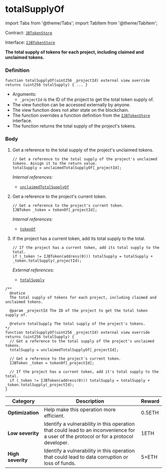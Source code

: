 # totalSupplyOf

import Tabs from '@theme/Tabs';
import TabItem from '@theme/TabItem';

Contract: [`JBTokenStore`](/protocol/api/contracts/jbtokenstore/README.md)​‌

Interface: [`IJBTokenStore`](/protocol/api/interfaces/ijbtokenstore.md)

<Tabs>
<TabItem value="Step by step" label="Step by step">

**The total supply of tokens for each project, including claimed and unclaimed tokens.**

### Definition

```solidity
function totalSupplyOf(uint256 _projectId) external view override returns (uint256 totalSupply) { ... }
```

* Arguments:
  * `_projectId` is the ID of the project to get the total token supply of.
* The view function can be accessed externally by anyone.
* The view function does not alter state on the blockchain.
* The function overrides a function definition from the [`IJBTokenStore`](/protocol/api/interfaces/ijbtokenstore.md) interface.
* The function returns the total supply of the project's tokens.

### Body

1.  Get a reference to the total supply of the project's unclaimed tokens.

    ```solidity
    // Get a reference to the total supply of the project's unclaimed tokens. Assign it to the return value.
    totalSupply = unclaimedTotalSupplyOf[_projectId];
    ```

    _Internal references:_

    * [`unclaimedTotalSupplyOf`](/protocol/api/contracts/jbtokenstore/properties/unclaimedtotalsupplyof.md)
2.  Get a reference to the project's current token.

    ```solidity
    // Get a reference to the project's current token.
    IJBToken _token = tokenOf[_projectId];
    ```

    _Internal references:_

    * [`tokenOf`](/protocol/api/contracts/jbtokenstore/properties/tokenof.md)
3.  If the project has a current token, add its total supply to the total.

    ```solidity
    // If the project has a current token, add its total supply to the total.
    if (_token != IJBToken(address(0))) totalSupply = totalSupply + _token.totalSupply(_projectId);
    ```

    _External references:_

    * [`totalSupply`](../../jbtoken/read/totalsupply.md)

</TabItem>

<TabItem value="Code" label="Code">

```solidity
/**
  @notice
  The total supply of tokens for each project, including claimed and unclaimed tokens.

  @param _projectId The ID of the project to get the total token supply of.

  @return totalSupply The total supply of the project's tokens.
*/
function totalSupplyOf(uint256 _projectId) external view override returns (uint256 totalSupply) {
  // Get a reference to the total supply of the project's unclaimed tokens.
  totalSupply = unclaimedTotalSupplyOf[_projectId];

  // Get a reference to the project's current token.
  IJBToken _token = tokenOf[_projectId];

  // If the project has a current token, add it's total supply to the total.
  if (_token != IJBToken(address(0))) totalSupply = totalSupply + _token.totalSupply(_projectId);
}
```

</TabItem>

<TabItem value="Bug bounty" label="Bug bounty">

| Category          | Description                                                                                                                            | Reward |
| ----------------- | -------------------------------------------------------------------------------------------------------------------------------------- | ------ |
| **Optimization**  | Help make this operation more efficient.                                                                                               | 0.5ETH |
| **Low severity**  | Identify a vulnerability in this operation that could lead to an inconvenience for a user of the protocol or for a protocol developer. | 1ETH   |
| **High severity** | Identify a vulnerability in this operation that could lead to data corruption or loss of funds.                                        | 5+ETH  |

</TabItem>
</Tabs>
